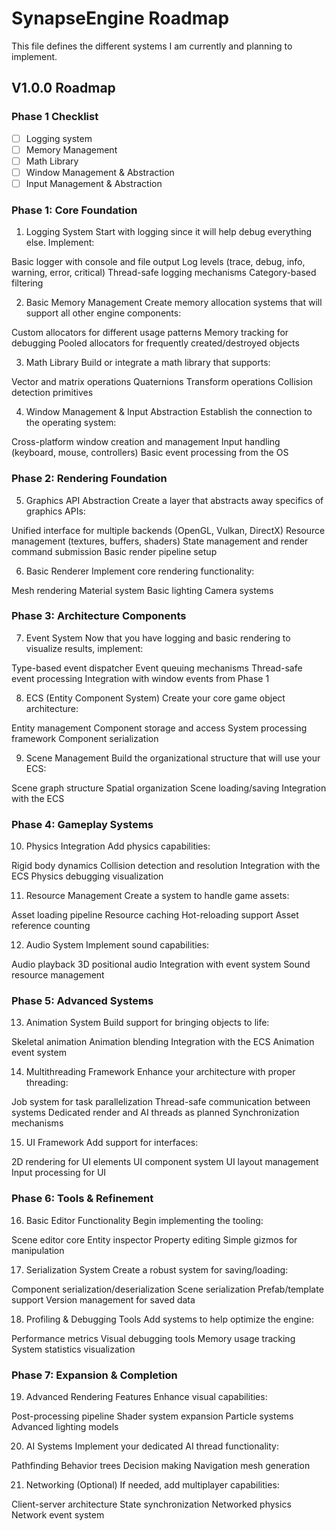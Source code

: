 # SynapseEngine Roadmap

This file defines the different systems I am currently and planning to implement. 

## V1.0.0 Roadmap

### Phase 1 Checklist
- [ ] Logging system
- [ ] Memory Management
- [ ] Math Library
- [ ] Window Management & Abstraction
- [ ] Input Management & Abstraction

### Phase 1: Core Foundation
1. Logging System
Start with logging since it will help debug everything else. Implement:

Basic logger with console and file output
Log levels (trace, debug, info, warning, error, critical)
Thread-safe logging mechanisms
Category-based filtering

2. Basic Memory Management
Create memory allocation systems that will support all other engine components:

Custom allocators for different usage patterns
Memory tracking for debugging
Pooled allocators for frequently created/destroyed objects

3. Math Library
Build or integrate a math library that supports:

Vector and matrix operations
Quaternions
Transform operations
Collision detection primitives

4. Window Management & Input Abstraction
Establish the connection to the operating system:

Cross-platform window creation and management
Input handling (keyboard, mouse, controllers)
Basic event processing from the OS

### Phase 2: Rendering Foundation
5. Graphics API Abstraction
Create a layer that abstracts away specifics of graphics APIs:

Unified interface for multiple backends (OpenGL, Vulkan, DirectX)
Resource management (textures, buffers, shaders)
State management and render command submission
Basic render pipeline setup

6. Basic Renderer
Implement core rendering functionality:

Mesh rendering
Material system
Basic lighting
Camera systems

### Phase 3: Architecture Components
7. Event System
Now that you have logging and basic rendering to visualize results, implement:

Type-based event dispatcher
Event queuing mechanisms
Thread-safe event processing
Integration with window events from Phase 1

8. ECS (Entity Component System)
Create your core game object architecture:

Entity management
Component storage and access
System processing framework
Component serialization

9. Scene Management
Build the organizational structure that will use your ECS:

Scene graph structure
Spatial organization
Scene loading/saving
Integration with the ECS

### Phase 4: Gameplay Systems
10. Physics Integration
Add physics capabilities:

Rigid body dynamics
Collision detection and resolution
Integration with the ECS
Physics debugging visualization

11. Resource Management
Create a system to handle game assets:

Asset loading pipeline
Resource caching
Hot-reloading support
Asset reference counting

12. Audio System
Implement sound capabilities:

Audio playback
3D positional audio
Integration with event system
Sound resource management

### Phase 5: Advanced Systems
13. Animation System
Build support for bringing objects to life:

Skeletal animation
Animation blending
Integration with the ECS
Animation event system

14. Multithreading Framework
Enhance your architecture with proper threading:

Job system for task parallelization
Thread-safe communication between systems
Dedicated render and AI threads as planned
Synchronization mechanisms

15. UI Framework
Add support for interfaces:

2D rendering for UI elements
UI component system
UI layout management
Input processing for UI

### Phase 6: Tools & Refinement
16. Basic Editor Functionality
Begin implementing the tooling:

Scene editor core
Entity inspector
Property editing
Simple gizmos for manipulation

17. Serialization System
Create a robust system for saving/loading:

Component serialization/deserialization
Scene serialization
Prefab/template support
Version management for saved data

18. Profiling & Debugging Tools
Add systems to help optimize the engine:

Performance metrics
Visual debugging tools
Memory usage tracking
System statistics visualization

### Phase 7: Expansion & Completion
19. Advanced Rendering Features
Enhance visual capabilities:

Post-processing pipeline
Shader system expansion
Particle systems
Advanced lighting models

20. AI Systems
Implement your dedicated AI thread functionality:

Pathfinding
Behavior trees
Decision making
Navigation mesh generation

21. Networking (Optional)
If needed, add multiplayer capabilities:

Client-server architecture
State synchronization
Networked physics
Network event system
